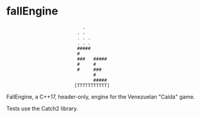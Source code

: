 # fallEngine

```
                            .
                          . .
                          . . .
                          . . .
                          #####
                          #
                          ###   #####
                          #     #
                          #     ###
                                #
                                #####
                         [TTTTTTTTTTT]
```


FallEngine, a C++17, header-only, engine for the Venezuelan "Caída" game.

Tests use the Catch2 library.
